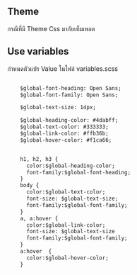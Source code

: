 
## Theme

กรณีที่มี Theme Css มากับเท็มเพลต 

## Use variables

กำหนดตัวแปร Value ในไฟล์ variables.scss

```html

    $global-font-heading: Open Sans;
    $global-font-family: Open Sans;

    $global-text-size: 14px;

    $global-heading-color: #4dabff;
    $global-text-color: #333333;
    $global-link-color: #ffb36b;
    $global-hover-color: #f1ca66;

```


```html

    h1, h2, h3 {
      color:$global-heading-color;
      font-family:$global-font-heading;
    } 
    body {
      color:$global-text-color;
      font-size: $global-text-size;
      font-family:$global-font-family;
    }
    a, a:hover {
      color:$global-link-color;
      font-size: $global-text-size
      font-family:$global-font-family;
    }
    a:hover  {
      color:$global-hover-color;
    }

```